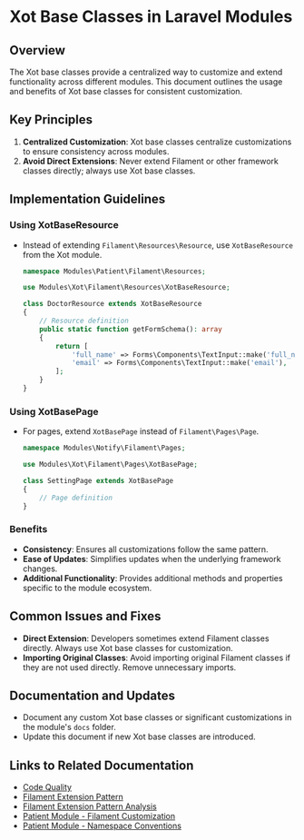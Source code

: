 # Xot Base Classes in Laravel Modules

## Overview
The Xot base classes provide a centralized way to customize and extend functionality across different modules. This document outlines the usage and benefits of Xot base classes for consistent customization.

## Key Principles
1. **Centralized Customization**: Xot base classes centralize customizations to ensure consistency across modules.
2. **Avoid Direct Extensions**: Never extend Filament or other framework classes directly; always use Xot base classes.

## Implementation Guidelines
### Using XotBaseResource
- Instead of extending `Filament\Resources\Resource`, use `XotBaseResource` from the Xot module.
  ```php
  namespace Modules\Patient\Filament\Resources;

  use Modules\Xot\Filament\Resources\XotBaseResource;

  class DoctorResource extends XotBaseResource
  {
      // Resource definition
      public static function getFormSchema(): array
      {
          return [
              'full_name' => Forms\Components\TextInput::make('full_name'),
              'email' => Forms\Components\TextInput::make('email'),
          ];
      }
  }
  ```

### Using XotBasePage
- For pages, extend `XotBasePage` instead of `Filament\Pages\Page`.
  ```php
  namespace Modules\Notify\Filament\Pages;

  use Modules\Xot\Filament\Pages\XotBasePage;

  class SettingPage extends XotBasePage
  {
      // Page definition
  }
  ```

### Benefits
- **Consistency**: Ensures all customizations follow the same pattern.
- **Ease of Updates**: Simplifies updates when the underlying framework changes.
- **Additional Functionality**: Provides additional methods and properties specific to the module ecosystem.

## Common Issues and Fixes
- **Direct Extension**: Developers sometimes extend Filament classes directly. Always use Xot base classes for customization.
- **Importing Original Classes**: Avoid importing original Filament classes if they are not used directly. Remove unnecessary imports.

## Documentation and Updates
- Document any custom Xot base classes or significant customizations in the module's `docs` folder.
- Update this document if new Xot base classes are introduced.

## Links to Related Documentation
- [Code Quality](../Xot/docs/CODE_QUALITY.md)
- [Filament Extension Pattern](../../Notify/docs/FILAMENT_EXTENSION_PATTERN.md)
- [Filament Extension Pattern Analysis](../../Notify/docs/FILAMENT_EXTENSION_PATTERN_ANALYSIS.md)
- [Patient Module - Filament Customization](../../Patient/docs/FILAMENT_CUSTOMIZATION.md)
- [Patient Module - Namespace Conventions](../../Patient/docs/NAMESPACE_CONVENTIONS.md)
